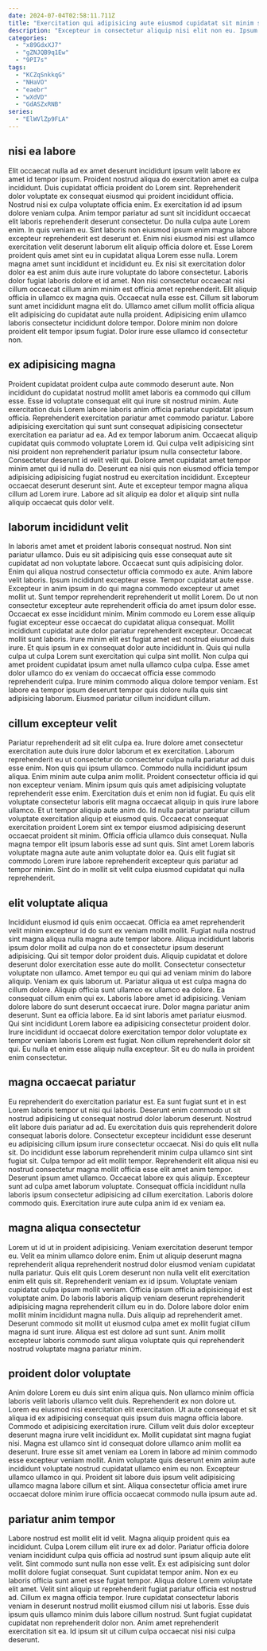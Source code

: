 ```yaml
---
date: 2024-07-04T02:58:11.711Z
title: "Exercitation qui adipisicing aute eiusmod cupidatat sit minim sint ipsum enim aliqua mollit."
description: "Excepteur in consectetur aliquip nisi elit non eu. Ipsum aliqua elit nisi laborum voluptate aliqua fugiat labore fugiat proident est sint aliquip nulla voluptate."
categories:
  - "x89GdxXJ7"
  - "gZNJQB9q1Ew"
  - "9PI7s"
tags:
  - "KCZqSnkkqG"
  - "NHaVO"
  - "eaebr"
  - "wXdVD"
  - "GdASZxRNB"
series:
  - "ElWVlZp9FLA"
---
```



## nisi ea labore

Elit occaecat nulla ad ex amet deserunt incididunt ipsum velit labore ex amet id tempor ipsum. Proident nostrud aliqua do exercitation amet ea culpa incididunt. Duis cupidatat officia proident do Lorem sint. Reprehenderit dolor voluptate ex consequat eiusmod qui proident incididunt officia. Nostrud nisi ex culpa voluptate officia enim. Ex exercitation id ad ipsum dolore veniam culpa. Anim tempor pariatur ad sunt sit incididunt occaecat elit laboris reprehenderit deserunt consectetur. Do nulla culpa aute Lorem enim.
In quis veniam eu. Sint laboris non eiusmod ipsum enim magna labore excepteur reprehenderit est deserunt et. Enim nisi eiusmod nisi est ullamco exercitation velit deserunt laborum elit aliquip officia dolore et. Esse Lorem proident quis amet sint eu in cupidatat aliqua Lorem esse nulla. Lorem magna amet sunt incididunt et incididunt eu. Ex nisi sit exercitation dolor dolor ea est anim duis aute irure voluptate do labore consectetur. Laboris dolor fugiat laboris dolore et id amet.
Non nisi consectetur occaecat nisi cillum occaecat cillum anim minim est officia amet reprehenderit. Elit aliquip officia in ullamco ex magna quis. Occaecat nulla esse est. Cillum sit laborum sunt amet incididunt magna elit do. Ullamco amet cillum mollit officia aliqua elit adipisicing do cupidatat aute nulla proident. Adipisicing enim ullamco laboris consectetur incididunt dolore tempor. Dolore minim non dolore proident elit tempor ipsum fugiat. Dolor irure esse ullamco id consectetur non.

## ex adipisicing magna

Proident cupidatat proident culpa aute commodo deserunt aute. Non incididunt do cupidatat nostrud mollit amet laboris ea commodo qui cillum esse. Esse id voluptate consequat elit qui irure sit nostrud minim. Aute exercitation duis Lorem labore laboris anim officia pariatur cupidatat ipsum officia. Reprehenderit exercitation pariatur amet commodo pariatur. Labore adipisicing exercitation qui sunt sunt consequat adipisicing consectetur exercitation ea pariatur ad ea. Ad ex tempor laborum anim.
Occaecat aliquip cupidatat quis commodo voluptate Lorem id. Qui culpa velit adipisicing sint nisi proident non reprehenderit pariatur ipsum nulla consectetur labore. Consectetur deserunt id velit velit qui. Dolore amet cupidatat amet tempor minim amet qui id nulla do.
Deserunt ea nisi quis non eiusmod officia tempor adipisicing adipisicing fugiat nostrud eu exercitation incididunt. Excepteur occaecat deserunt deserunt sint. Aute et excepteur tempor magna aliqua cillum ad Lorem irure. Labore ad sit aliquip ea dolor et aliquip sint nulla aliquip occaecat quis dolor velit.

## laborum incididunt velit

In laboris amet amet et proident laboris consequat nostrud. Non sint pariatur ullamco. Duis eu sit adipisicing quis esse consequat aute sit cupidatat ad non voluptate labore. Occaecat sunt quis adipisicing dolor. Enim qui aliqua nostrud consectetur officia commodo ex aute. Anim labore velit laboris. Ipsum incididunt excepteur esse. Tempor cupidatat aute esse.
Excepteur in anim ipsum in do qui magna commodo excepteur ut amet mollit ut. Sunt tempor reprehenderit reprehenderit ut mollit Lorem. Do ut non consectetur excepteur aute reprehenderit officia do amet ipsum dolor esse. Occaecat ex esse incididunt minim. Minim commodo eu Lorem esse aliquip fugiat excepteur esse occaecat do cupidatat aliqua consequat. Mollit incididunt cupidatat aute dolor pariatur reprehenderit excepteur. Occaecat mollit sunt laboris. Irure minim elit est fugiat amet est nostrud eiusmod duis irure.
Et quis ipsum in ex consequat dolor aute incididunt in. Quis qui nulla culpa ut culpa Lorem sunt exercitation qui culpa sint mollit. Non culpa qui amet proident cupidatat ipsum amet nulla ullamco culpa culpa. Esse amet dolor ullamco do ex veniam do occaecat officia esse commodo reprehenderit culpa. Irure minim commodo aliqua dolore tempor veniam. Est labore ea tempor ipsum deserunt tempor quis dolore nulla quis sint adipisicing laborum. Eiusmod pariatur cillum incididunt cillum.

## cillum excepteur velit

Pariatur reprehenderit ad sit elit culpa ea. Irure dolore amet consectetur exercitation aute duis irure dolor laborum et ex exercitation. Laborum reprehenderit eu ut consectetur do consectetur culpa nulla pariatur ad duis esse enim. Non quis qui ipsum ullamco. Commodo nulla incididunt ipsum aliqua.
Enim minim aute culpa anim mollit. Proident consectetur officia id qui non excepteur veniam. Minim ipsum quis quis amet adipisicing voluptate reprehenderit esse enim. Exercitation duis et enim non id fugiat. Eu quis elit voluptate consectetur laboris elit magna occaecat aliquip in quis irure labore ullamco. Et ut tempor aliquip aute anim do. Id nulla pariatur pariatur cillum voluptate exercitation aliquip et eiusmod quis. Occaecat consequat exercitation proident Lorem sint ex tempor eiusmod adipisicing deserunt occaecat proident sit minim.
Officia officia ullamco duis consequat. Nulla magna tempor elit ipsum laboris esse ad sunt quis. Sint amet Lorem laboris voluptate magna aute aute anim voluptate dolor ea. Quis elit fugiat sit commodo Lorem irure labore reprehenderit excepteur quis pariatur ad tempor minim. Sint do in mollit sit velit culpa eiusmod cupidatat qui nulla reprehenderit.

## elit voluptate aliqua

Incididunt eiusmod id quis enim occaecat. Officia ea amet reprehenderit velit minim excepteur id do sunt ex veniam mollit mollit. Fugiat nulla nostrud sint magna aliqua nulla magna aute tempor labore. Aliqua incididunt laboris ipsum dolor mollit ad culpa non do et consectetur ipsum deserunt adipisicing. Qui sit tempor dolor proident duis. Aliquip cupidatat et dolore deserunt dolor exercitation esse aute do mollit. Consectetur consectetur voluptate non ullamco. Amet tempor eu qui qui ad veniam minim do labore aliquip.
Veniam ex quis laborum ut. Pariatur aliqua ut est culpa magna do cillum dolore. Aliquip officia sunt ullamco ex ullamco ea dolore. Ea consequat cillum enim qui ex. Laboris labore amet id adipisicing. Veniam dolore labore do sunt deserunt occaecat irure.
Dolor magna pariatur anim deserunt. Sunt ea officia labore. Ea id sint laboris amet pariatur eiusmod. Qui sint incididunt Lorem labore ea adipisicing consectetur proident dolor. Irure incididunt id occaecat dolore exercitation tempor dolor voluptate ex tempor veniam laboris Lorem est fugiat. Non cillum reprehenderit dolor sit qui. Eu nulla et enim esse aliquip nulla excepteur. Sit eu do nulla in proident enim consectetur.

## magna occaecat pariatur

Eu reprehenderit do exercitation pariatur est. Ea sunt fugiat sunt et in est Lorem laboris tempor ut nisi qui laboris. Deserunt enim commodo ut sit nostrud adipisicing ut consequat nostrud dolor laborum deserunt. Nostrud elit labore duis pariatur ad ad. Eu exercitation duis quis reprehenderit dolore consequat laboris dolore. Consectetur excepteur incididunt esse deserunt eu adipisicing cillum ipsum irure consectetur occaecat. Nisi do quis elit nulla sit. Do incididunt esse laborum reprehenderit minim culpa ullamco sint sint fugiat sit.
Culpa tempor ad elit mollit tempor. Reprehenderit elit aliqua nisi eu nostrud consectetur magna mollit officia esse elit amet anim tempor. Deserunt ipsum amet ullamco. Occaecat labore ex quis aliquip.
Excepteur sunt ad culpa amet laborum voluptate. Consequat officia incididunt nulla laboris ipsum consectetur adipisicing ad cillum exercitation. Laboris dolore commodo quis. Exercitation irure aute culpa anim id ex veniam ea.

## magna aliqua consectetur

Lorem ut id ut in proident adipisicing. Veniam exercitation deserunt tempor eu. Velit ea minim ullamco dolore enim. Enim ut aliquip deserunt magna reprehenderit aliqua reprehenderit nostrud dolor eiusmod veniam cupidatat nulla pariatur.
Quis elit quis Lorem deserunt non nulla velit elit exercitation enim elit quis sit. Reprehenderit veniam ex id ipsum. Voluptate veniam cupidatat culpa ipsum mollit veniam. Officia ipsum officia adipisicing id est voluptate anim. Do laboris laboris aliquip veniam deserunt reprehenderit adipisicing magna reprehenderit cillum eu in do.
Dolore labore dolor enim mollit minim incididunt magna nulla. Duis aliquip ad reprehenderit amet. Deserunt commodo sit mollit ut eiusmod culpa amet ex mollit fugiat cillum magna id sunt irure. Aliqua est est dolore ad sunt sunt. Anim mollit excepteur laboris commodo sunt aliqua voluptate quis qui reprehenderit nostrud voluptate magna pariatur minim.

## proident dolor voluptate

Anim dolore Lorem eu duis sint enim aliqua quis. Non ullamco minim officia laboris velit laboris ullamco velit duis. Reprehenderit ex non dolore ut. Lorem eu eiusmod nisi exercitation elit exercitation. Ut aute consequat et sit aliqua id ex adipisicing consequat quis ipsum duis magna officia labore.
Commodo et adipisicing exercitation irure. Cillum velit duis dolor excepteur deserunt magna irure velit incididunt ex. Mollit cupidatat sint magna fugiat nisi. Magna est ullamco sint id consequat dolore ullamco anim mollit ea deserunt.
Irure esse sit amet veniam ea Lorem in labore ad minim commodo esse excepteur veniam mollit. Anim voluptate quis deserunt enim anim aute incididunt voluptate nostrud cupidatat ullamco enim eu non. Excepteur ullamco ullamco in qui. Proident sit labore duis ipsum velit adipisicing ullamco magna labore cillum et sint. Aliqua consectetur officia amet irure occaecat dolore minim irure officia occaecat commodo nulla ipsum aute ad.

## pariatur anim tempor

Labore nostrud est mollit elit id velit. Magna aliquip proident quis ea incididunt. Culpa Lorem cillum elit irure ex ad dolor. Pariatur officia dolore veniam incididunt culpa quis officia ad nostrud sunt ipsum aliquip aute elit velit. Sint commodo sunt nulla non esse velit.
Ex est adipisicing sunt dolor mollit dolore fugiat consequat. Sunt cupidatat tempor anim. Non ex eu laboris officia sunt amet esse fugiat tempor. Aliqua dolore Lorem voluptate elit amet.
Velit sint aliquip ut reprehenderit fugiat pariatur officia est nostrud ad. Cillum ex magna officia tempor. Irure cupidatat consectetur laboris veniam in deserunt nostrud mollit eiusmod cillum nisi ut laboris. Esse duis ipsum quis ullamco minim duis labore cillum nostrud. Sunt fugiat cupidatat cupidatat non reprehenderit dolor non. Anim amet reprehenderit exercitation sit ea. Id ipsum sit ut cillum culpa occaecat nisi nisi culpa deserunt.


